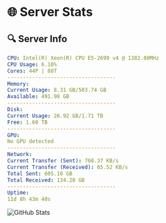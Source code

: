 # 🌐 Server Stats
## 🔍 Server Info
```yaml
CPU: Intel(R) Xeon(R) CPU E5-2699 v4 @ 1382.80MHz
CPU Usage: 6.10%
Cores: 44P | 88T
-----------------------------------
Memory:
Current Usage: 8.31 GB/503.74 GB
Available: 491.98 GB
-----------------------------------
Disk:
Current Usage: 26.92 GB/1.71 TB
Free: 1.60 TB
-----------------------------------
GPU:
No GPU detected
-----------------------------------
Network:
Current Transfer (Sent): 760.37 KB/s
Current Transfer (Received): 65.52 KB/s
Total Sent: 605.10 GB
Total Received: 134.28 GB
-----------------------------------
Uptime:
11d 8h 43m 40s
```
![GitHub Stats](https://img.shields.io/badge/Updated-2025-05-01_01:52:28-blue)